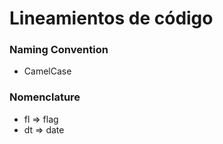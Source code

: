# Lineamientos de código

### Naming Convention
-  CamelCase

### Nomenclature
- fl => flag
- dt => date
